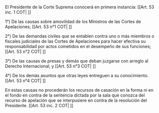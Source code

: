 El Presidente de la Corte Suprema conocerá en primera instancia: [[Art. 53 inc. 1 COT| ]]

1°) De las causas sobre amovilidad de los Ministros de las Cortes de Apelaciones; [[Art. 53 n°1 COT| ]]

2°) De las demandas civiles que se entablen contra uno o más miembros o fiscales judiciales de las Cortes de Apelaciones para hacer efectiva su responsabilidad por actos cometidos en el desempeño de sus funciones; [[Art. 53 n°2 COT| ]]

3°) De las causas de presas y demás que deban juzgarse con arreglo al Derecho Internacional; y [[Art. 53 n°3 COT| ]]

4°) De los demás asuntos que otras leyes entreguen a su conocimiento. [[Art. 53 n°4 COT| ]]

En estas causas no procederán los recursos de casación en la forma ni en el fondo en contra de la sentencia dictada por la sala que conozca del recurso de apelación que se interpusiere en contra de la resolución del Presidente. [[Art. 53 inc. 2 COT| ]]